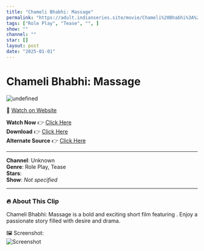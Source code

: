```yaml
---
title: "Chameli Bhabhi: Massage"
permalink: "https://adult.indianseries.site/movie/Chameli%20Bhabhi%3A%20Massage"
tags: ["Role Play", "Tease", "", ]
show: ""
channel: ""
star: []
layout: post
date: "2025-01-01"
---
```


# Chameli Bhabhi: Massage

![undefined](https://desisins.com/wp-content/uploads/2024/09/Chameli-Bhabhi-Massage-DesiSins.com_.jpg)

🔗 [Watch on Website](https://adult.indianseries.site/movie/Chameli%20Bhabhi%3A%20Massage)

**Watch Now** 👉 [Click Here](https://adult.indianseries.site/movie/Chameli%20Bhabhi%3A%20Massage)  
**Download** 👉 [Click Here](https://adult.indianseries.site/movie/Chameli%20Bhabhi%3A%20Massage)  
**Alternate Source** 👉 [Click Here](https://adult.indianseries.site/movie/Chameli%20Bhabhi%3A%20Massage)

---

**Channel**: Unknown  
**Genre**: Role Play, Tease  
**Stars**:   
**Show**: *Not specified*

---

### 🔥 About This Clip

Chameli Bhabhi: Massage is a bold and exciting short film featuring . Enjoy a passionate story filled with desire and drama.
 
🖼️ Screenshot:  
![Screenshot](https://desisins.com/wp-content/uploads/2024/09/Chameli-Bhabhi-Massage-DesiSins.com_.jpg)
